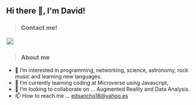 ## Hi there 👋, I'm David!

> ### Contact me!

<a href="https://www.google.com"><img src="https://cdn2.iconfinder.com/data/icons/social-media-2285/512/1_Linkedin_unofficial_colored_svg-1024.png"  width="20px" /></a>

> ### About me

- 👀 I’m interested in programming, networking, science, astronomy, rock music and learning new languages.
- 🌱 I’m currently learning coding at Microverse using Javascript, 
- 💞️ I’m looking to collaborate on ... Augmented Reality and Data Analysis.
- 📫 How to reach me ... edsancho18@yahoo.es

<!--
**Yothu/Yothu** is a ✨ _special_ ✨ repository because its `README.md` (this file) appears on your GitHub profile.

Here are some ideas to get you started:

- 🔭 I’m currently working on ...
- 🌱 I’m currently learning ...
- 👯 I’m looking to collaborate on ...
- 🤔 I’m looking for help with ...
- 💬 Ask me about ...
- 📫 How to reach me: ...
- 😄 Pronouns: ...
- ⚡ Fun fact: ...
-->
